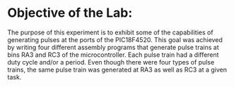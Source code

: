 
# Objective of the Lab:
The purpose of this experiment is to exhibit some of the capabilities of generating pulses at the ports of the PIC18F4520. This goal was achieved by writing four different assembly programs that generate pulse trains at bins RA3 and RC3 of the microcontroller. 
Each pulse train had a different duty cycle and/or a period. Even though there were four types of pulse trains, the same pulse train was generated at RA3 as well as RC3 at a given task.
